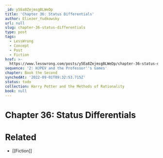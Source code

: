 ```yaml
---
_id: y5Ea8ZejmsgBLWeDp
title: 'Chapter 36: Status Differentials'
author: Eliezer_Yudkowsky
url: null
slug: chapter-36-status-differentials
type: post
tags:
  - LessWrong
  - Concept
  - Post
  - Fiction
href: >-
  https://www.lesswrong.com/posts/y5Ea8ZejmsgBLWeDp/chapter-36-status-differentials
sequence: '2: HJPEV and the Professor''s Games'
chapter: Book the Second
synchedAt: '2022-09-01T09:32:53.715Z'
status: todo
collection: Harry Potter and the Methods of Rationality
book: null
---
```


# Chapter 36: Status Differentials


# Related

- [[Fiction]]